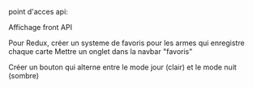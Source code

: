 point d'acces api: 

Affichage front 
API 

Pour Redux, créer un systeme de favoris pour les armes qui enregistre chaque carte
Mettre un onglet dans la navbar "favoris" 

Créer un bouton qui alterne entre le mode jour (clair) et le mode nuit (sombre)